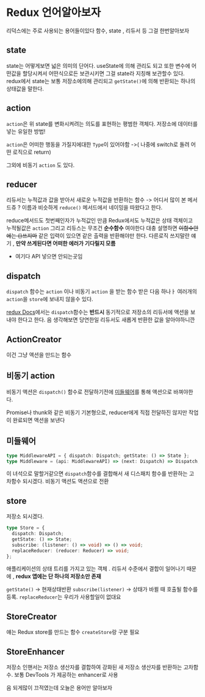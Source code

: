 # Redux 언어알아보자

리덕스에는 주로 사용되는 용어들이있다 함수, state , 리듀서 등 그걸 한번알아보자

## state

state는 어떻게보면 넓은 의미의 단어다. useState에 의해 관리도 되고 또한 변수에 어떤값을 할당시켜서 어떤식으로든 보관시키면 그걸 state라 지칭해 보관할수 있다. redux에서 state는 보통 저장소에의해 관리되고 `getState()`에 의해 반환되는 하나의 상태값을 말한다.

## action

`action`은 위 state를 변화시켜려는 의도를 표현하는 평범한 객체다. 저장소에 데이터를 넣는 유일한 방법!

`action`은 어떠한 행동을 가질지에대한 `Type`이 있어야함 ->( 나중에 switch로 돌려 어떤 로직으로 return)

그외에 비동기 `action` 도 있다.

## reducer

리듀서는 누적값과 값을 받아서 새로운 누적값을 반환하는 함수 -> 어디서 많이 본 메서드쥬 ? 이름과 비슷하게 `reduce()` 메서드에서 네이밍을 따왔다고 한다.

reduce메서드도 첫번째인자가 누적값인 만큼 Redux에서도 누적값은 상태 객체이고
누적될값은 `action` 그리고 리듀스는 무조건 **순수함수** 여야한다 대충 설명하면 ~~이함수안에는 {}쓰지마~~ 같은 입력이 있으면 같은 출력을 반환해야만 한다. 다른로직 쓰지말란 얘기 , **만약 쓰게된다면 어떠한 에러가 기다릴지 모름**

- 여기다 API 넣으면 안되는곳임

## dispatch

`dispatch` 함수는 `action` 이나 비동기 `action` 을 받는 함수 받은 다음 하나ㅏ 여러개의 `action`을 `store`에 보내지 않을수 있다.

[redux Docs](https://ko.redux.js.org/)에서는 `dispatch`함수는 **반드시** 동기적으로 저장소의 리듀서에 액션을 보내야 한다고 한다. 음 생각해보면 당연한일 리듀서도 새롭게 반환한 값을 알아야하니깐

## ActionCreator

이건 그냥 액션을 만드는 함수

## 비동기 action

비동기 액션은 `dispatch()` 함수로 전달하기전에 [미들웨어](#미들웨어)를 통해 액션으로 바껴야한다.

Promise나 thunk와 같은 비동기 기본형으로, reducer에게 직접 전달하진 않지만 작업이 완료되면 액션을 보낸다

## 미들웨어

```ts
type MiddlewareAPI = { dispatch: Dispatch; getState: () => State };
type Middleware = (api: MiddlewareAPI) => (next: Dispatch) => Dispatch;
```

이 녀석으로 말할거같으면 `dispatch`함수를 결합해서 새 디스패치 함수를 반환하는 고차함수 되시겠다. 비동기 액션도 액션으로 전환

## store

저장소 되시겠다.

```ts
type Store = {
  dispatch: Dispatch;
  getState: () => State;
  subscribe: (listener: () => void) => () => void;
  replaceReducer: (reducer: Reducer) => void;
};
```

애플리케이션의 상태 트리를 가지고 있는 객체 . 리듀서 수준에서 결합이 일어나기 때문에 , **redux 앱에는 단 하나의 저장소만 존재**

`getState()` -> 현재상태반환
`subscribe(listener)` -> 상태가 바뀔 때 호출될 함수를 등록.
`replaceReducer`는 우리가 사용할일이 없대요

## StoreCreator

얘는 Redux store를 만드는 함수 `createStore`랑 구분 필요

## StoreEnhancer

저장소 인핸서는 저장소 생산자를 결합하여 강화된 새 저장소 생산자를 반환하는 고차함수. 보통 DevTools 가 제공하는 enhancer로 사용

음 되게많이 끄적였는데 오늘은 용어만 알아보자
